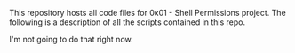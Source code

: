 This repository hosts all code files for 0x01 - Shell Permissions project.
The following is a description of all the scripts contained in this repo.

I'm not going to do that right now.